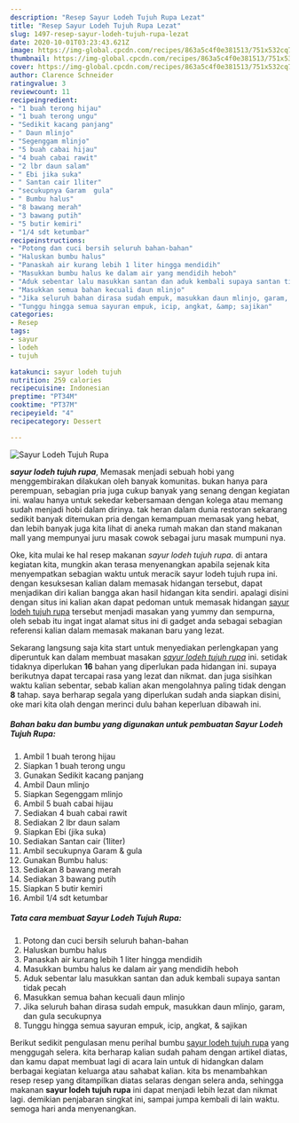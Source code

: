 ```yaml
---
description: "Resep Sayur Lodeh Tujuh Rupa Lezat"
title: "Resep Sayur Lodeh Tujuh Rupa Lezat"
slug: 1497-resep-sayur-lodeh-tujuh-rupa-lezat
date: 2020-10-01T03:23:43.621Z
image: https://img-global.cpcdn.com/recipes/863a5c4f0e381513/751x532cq70/sayur-lodeh-tujuh-rupa-foto-resep-utama.jpg
thumbnail: https://img-global.cpcdn.com/recipes/863a5c4f0e381513/751x532cq70/sayur-lodeh-tujuh-rupa-foto-resep-utama.jpg
cover: https://img-global.cpcdn.com/recipes/863a5c4f0e381513/751x532cq70/sayur-lodeh-tujuh-rupa-foto-resep-utama.jpg
author: Clarence Schneider
ratingvalue: 3
reviewcount: 11
recipeingredient:
- "1 buah terong hijau"
- "1 buah terong ungu"
- "Sedikit kacang panjang"
- " Daun mlinjo"
- "Segenggam mlinjo"
- "5 buah cabai hijau"
- "4 buah cabai rawit"
- "2 lbr daun salam"
- " Ebi jika suka"
- " Santan cair 1liter"
- "secukupnya Garam  gula"
- " Bumbu halus"
- "8 bawang merah"
- "3 bawang putih"
- "5 butir kemiri"
- "1/4 sdt ketumbar"
recipeinstructions:
- "Potong dan cuci bersih seluruh bahan-bahan"
- "Haluskan bumbu halus"
- "Panaskah air kurang lebih 1 liter hingga mendidih"
- "Masukkan bumbu halus ke dalam air yang mendidih heboh"
- "Aduk sebentar lalu masukkan santan dan aduk kembali supaya santan tidak pecah"
- "Masukkan semua bahan kecuali daun mlinjo"
- "Jika seluruh bahan dirasa sudah empuk, masukkan daun mlinjo, garam, dan gula secukupnya"
- "Tunggu hingga semua sayuran empuk, icip, angkat, &amp; sajikan"
categories:
- Resep
tags:
- sayur
- lodeh
- tujuh

katakunci: sayur lodeh tujuh 
nutrition: 259 calories
recipecuisine: Indonesian
preptime: "PT34M"
cooktime: "PT37M"
recipeyield: "4"
recipecategory: Dessert

---
```



![Sayur Lodeh Tujuh Rupa](https://img-global.cpcdn.com/recipes/863a5c4f0e381513/751x532cq70/sayur-lodeh-tujuh-rupa-foto-resep-utama.jpg)

<b><i>sayur lodeh tujuh rupa</i></b>, Memasak menjadi sebuah hobi yang menggembirakan dilakukan oleh banyak komunitas. bukan hanya para perempuan, sebagian pria juga cukup banyak yang senang dengan kegiatan ini. walau hanya untuk sekedar kebersamaan dengan kolega atau memang sudah menjadi hobi dalam dirinya. tak heran dalam dunia restoran sekarang sedikit banyak ditemukan pria dengan kemampuan memasak yang hebat, dan lebih banyak juga kita lihat di aneka rumah makan dan stand makanan mall yang mempunyai juru masak cowok sebagai juru masak mumpuni nya.

Oke, kita mulai ke hal resep makanan <i>sayur lodeh tujuh rupa</i>. di antara kegiatan kita, mungkin akan terasa menyenangkan apabila sejenak kita menyempatkan sebagian waktu untuk meracik sayur lodeh tujuh rupa ini. dengan kesuksesan kalian dalam memasak hidangan tersebut, dapat menjadikan diri kalian bangga akan hasil hidangan kita sendiri. apalagi disini dengan situs ini kalian akan dapat pedoman untuk memasak hidangan <u>sayur lodeh tujuh rupa</u> tersebut menjadi masakan yang yummy dan sempurna, oleh sebab itu ingat ingat alamat situs ini di gadget anda sebagai sebagian referensi kalian dalam memasak makanan baru yang lezat.




Sekarang langsung saja kita start untuk menyediakan perlengkapan yang diperuntuk kan dalam membuat masakan <u><i>sayur lodeh tujuh rupa</i></u> ini. setidak tidaknya diperlukan <b>16</b> bahan yang diperlukan pada hidangan ini. supaya berikutnya dapat tercapai rasa yang lezat dan nikmat. dan juga sisihkan waktu kalian sebentar, sebab kalian akan mengolahnya paling tidak dengan <b>8</b> tahap. saya berharap segala yang diperlukan sudah anda siapkan disini, oke mari kita olah dengan merinci dulu bahan keperluan dibawah ini.

<!--inarticleads1-->

##### Bahan baku dan bumbu yang digunakan untuk pembuatan Sayur Lodeh Tujuh Rupa:

1. Ambil 1 buah terong hijau
1. Siapkan 1 buah terong ungu
1. Gunakan Sedikit kacang panjang
1. Ambil  Daun mlinjo
1. Siapkan Segenggam mlinjo
1. Ambil 5 buah cabai hijau
1. Sediakan 4 buah cabai rawit
1. Sediakan 2 lbr daun salam
1. Siapkan  Ebi (jika suka)
1. Sediakan  Santan cair (1liter)
1. Ambil secukupnya Garam &amp; gula
1. Gunakan  Bumbu halus:
1. Sediakan 8 bawang merah
1. Sediakan 3 bawang putih
1. Siapkan 5 butir kemiri
1. Ambil 1/4 sdt ketumbar




<!--inarticleads2-->

##### Tata cara membuat Sayur Lodeh Tujuh Rupa:

1. Potong dan cuci bersih seluruh bahan-bahan
1. Haluskan bumbu halus
1. Panaskah air kurang lebih 1 liter hingga mendidih
1. Masukkan bumbu halus ke dalam air yang mendidih heboh
1. Aduk sebentar lalu masukkan santan dan aduk kembali supaya santan tidak pecah
1. Masukkan semua bahan kecuali daun mlinjo
1. Jika seluruh bahan dirasa sudah empuk, masukkan daun mlinjo, garam, dan gula secukupnya
1. Tunggu hingga semua sayuran empuk, icip, angkat, &amp; sajikan




Berikut sedikit pengulasan menu perihal bumbu <u>sayur lodeh tujuh rupa</u> yang menggugah selera. kita berharap kalian sudah paham dengan artikel diatas, dan kamu dapat membuat lagi di acara lain untuk di hidangkan dalam berbagai kegiatan keluarga atau sahabat kalian. kita bs menambahkan resep resep yang ditampilkan diatas selaras dengan selera anda, sehingga makanan <b>sayur lodeh tujuh rupa</b> ini dapat menjadi lebih lezat dan nikmat lagi. demikian penjabaran singkat ini, sampai jumpa kembali di lain waktu. semoga hari anda menyenangkan.

